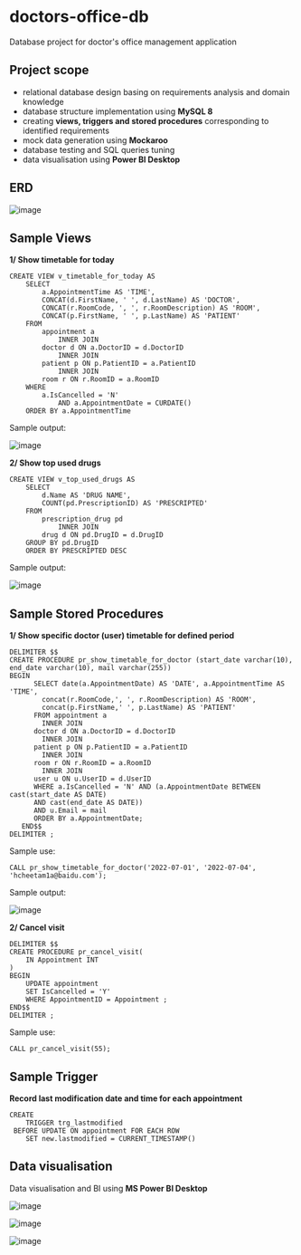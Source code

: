 # doctors-office-db
Database project for doctor's office management application

## Project scope 
  - relational database design basing on requirements analysis and domain knowledge  
  - database structure implementation using **MySQL 8**
  - creating **views, triggers and stored procedures** corresponding to identified requirements 
  - mock data generation using **Mockaroo** 
  - database testing and SQL queries tuning 
  - data visualisation using **Power BI Desktop** 

## ERD 
![image](https://user-images.githubusercontent.com/39102075/177207012-1fc6604d-cfaa-476a-923f-be68918836cd.png)

## Sample Views 
**1/ Show timetable for today**
```
CREATE VIEW v_timetable_for_today AS
    SELECT 
        a.AppointmentTime AS 'TIME',
        CONCAT(d.FirstName, ' ', d.LastName) AS 'DOCTOR',
        CONCAT(r.RoomCode, ', ', r.RoomDescription) AS 'ROOM',
        CONCAT(p.FirstName, ' ', p.LastName) AS 'PATIENT'
    FROM
        appointment a
            INNER JOIN
        doctor d ON a.DoctorID = d.DoctorID
            INNER JOIN
        patient p ON p.PatientID = a.PatientID
            INNER JOIN
        room r ON r.RoomID = a.RoomID
    WHERE
        a.IsCancelled = 'N'
            AND a.AppointmentDate = CURDATE()
    ORDER BY a.AppointmentTime
```
Sample output: 

![image](https://user-images.githubusercontent.com/39102075/177209826-a2acae95-8c7f-4005-8bfc-6d9485818921.png)

**2/ Show top used drugs**
```
CREATE VIEW v_top_used_drugs AS
    SELECT 
        d.Name AS 'DRUG NAME',
        COUNT(pd.PrescriptionID) AS 'PRESCRIPTED'
    FROM
        prescription_drug pd
            INNER JOIN
        drug d ON pd.DrugID = d.DrugID
    GROUP BY pd.DrugID
    ORDER BY PRESCRIPTED DESC
```
Sample output: 

![image](https://user-images.githubusercontent.com/39102075/177210469-056c208c-7745-48a8-ba7b-d6b1de28d1d0.png)

## Sample Stored Procedures
**1/ Show specific doctor (user) timetable for defined period**
```
DELIMITER $$
CREATE PROCEDURE pr_show_timetable_for_doctor (start_date varchar(10), end_date varchar(10), mail varchar(255))
BEGIN
      SELECT date(a.AppointmentDate) AS 'DATE', a.AppointmentTime AS 'TIME', 
        concat(r.RoomCode,', ', r.RoomDescription) AS 'ROOM',
        concat(p.FirstName,' ', p.LastName) AS 'PATIENT' 
      FROM appointment a 
        INNER JOIN 
      doctor d ON a.DoctorID = d.DoctorID
        INNER JOIN 
      patient p ON p.PatientID = a.PatientID
        INNER JOIN 
      room r ON r.RoomID = a.RoomID
        INNER JOIN 
      user u ON u.UserID = d.UserID
      WHERE a.IsCancelled = 'N' AND (a.AppointmentDate BETWEEN cast(start_date AS DATE) 
      AND cast(end_date AS DATE)) 
      AND u.Email = mail
      ORDER BY a.AppointmentDate;
   END$$
DELIMITER ;
```
Sample use: 
```
CALL pr_show_timetable_for_doctor('2022-07-01', '2022-07-04', 'hcheetam1a@baidu.com');
```
Sample output: 

![image](https://user-images.githubusercontent.com/39102075/177212094-6369ec03-2b93-4550-9054-b6d360616901.png)

**2/ Cancel visit**
```
DELIMITER $$
CREATE PROCEDURE pr_cancel_visit(
	IN Appointment INT
)
BEGIN
	UPDATE appointment
    SET IsCancelled = 'Y' 
    WHERE AppointmentID = Appointment ;
END$$
DELIMITER ;
```
Sample use: 
```
CALL pr_cancel_visit(55);
```

## Sample Trigger 
**Record last modification date and time for each appointment**
```
CREATE 
    TRIGGER trg_lastmodified
 BEFORE UPDATE ON appointment FOR EACH ROW 
    SET new.lastmodified = CURRENT_TIMESTAMP()
```
## Data visualisation 
Data visualisation and BI using **MS Power BI Desktop** 

![image](https://user-images.githubusercontent.com/39102075/177213460-c753ba94-0a51-4221-8541-79c77c31a30d.png)

![image](https://user-images.githubusercontent.com/39102075/177213501-6a13e799-4af9-4558-be2d-af473d3c239b.png)

![image](https://user-images.githubusercontent.com/39102075/177213518-6e5fde13-c24f-4144-91d6-ac597cc8f10b.png)






  
    




